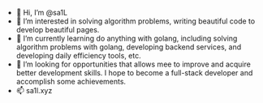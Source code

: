 - 👋 Hi, I’m @sa1L
- 👀 I’m interested in solving algorithm problems, writing beautiful code to develop beautiful pages. 
- 🌱 I’m currently learning do anything with golang, including solving algorithm problems with golang, developing backend services, and developing daily efficiency tools, etc.
- 💞️ I’m looking for opportunities that allows mee to improve and acquire better development skills. I hope to become a full-stack developer and accomplish some achievements.
- 📫 sa1l.xyz

<!---
sa1L-A/sa1L-A is a ✨ special ✨ repository because its `README.md` (this file) appears on your GitHub profile.
You can click the Preview link to take a look at your changes.
--->
